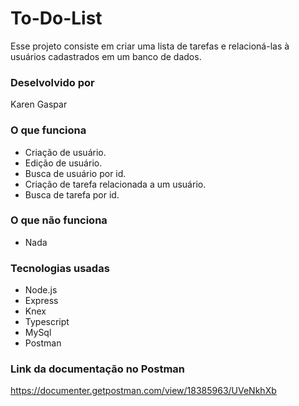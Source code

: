 # To-Do-List

Esse projeto consiste em criar uma lista de tarefas e relacioná-las à usuários cadastrados em um banco de dados.

### Deselvolvido por

Karen Gaspar

### O que funciona

- Criação de usuário.
- Edição de usuário.
- Busca de usuário por id.
- Criação de tarefa relacionada a um usuário.
- Busca de tarefa por id.

### O que não funciona

- Nada

### Tecnologias usadas

- Node.js
- Express
- Knex
- Typescript
- MySql
- Postman

### Link da documentação no Postman

https://documenter.getpostman.com/view/18385963/UVeNkhXb
